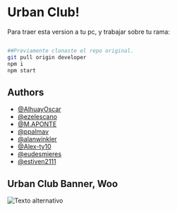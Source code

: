 # Urban Club!

Para traer esta version a tu pc, y trabajar sobre tu rama:
```bash

##Previamente clonaste el repo original.
git pull origin developer
npm i
npm start

```



## Authors

- [@AlhuayOscar](https://www.github.com/AlhuayOscar)
- [@ezelescano](https://github.com/ezelescano)
- [@M.APONTE](https://github.com/XCODE89)
- [@ppalmav](https://github.com/ppalmav)
- [@alanwinkler](https://github.com/alanwinkler)
- [@Alex-ty10](https://github.com/Alex-ty10)
- [@eudesmieres](https://github.com/eudesmieres)
- [@estiven2111](https://github.com/ezelescano)


## Urban Club Banner, Woo
![Texto alternativo](https://res.cloudinary.com/dipn8zmq3/image/upload/v1682396744/UrbanClub/BannerGithub_p67qhm.png)